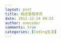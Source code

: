 ```yaml
---
layout: post
title: 我还是程序员
date: 2012-12-14 09:55
author: onecoder
comments: true
categories: [Coding生活]
---
```



